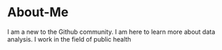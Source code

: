 # About-Me
I am a new to the Github community. I am here to learn more about data analysis. I work in the field of public health
